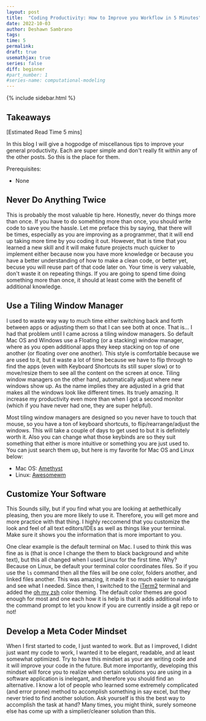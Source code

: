 ```yaml
---
layout: post
title:  "Coding Productivity: How to Improve you Workflow in 5 Minutes"
date: 2022-10-03
author: Deshawn Sambrano
tags: 
time: 5
permalink: 
draft: true
usemathjax: true
series: false
diff: beginner
#part_number: 1
#series-name: computational-modeling
---
```



{% include sidebar.html %}



## Takeaways

[Estimated Read Time 5 mins]

In this blog I will give a hogpodge of miscellanous tips to improve your general productivity. 
Each are super simple and don't really fit within any of the other posts. So this is the place for them.

Prerequisites:
- None

## Never Do Anything Twice

<!-- excerpt-start -->

This is probably the most valuable tip here. 
Honestly, never do things more than once. 
If you have to do somehting more than once, you should write code to save you the hassle. 
Let me preface this by saying, that there will be times, especially as you are improving as a programmer, that it will end up taking more time by you coding it out. 
However, that is time that you learned a new skill and it will make future projects much quicker to implement either because now you have more knowledge or because you have a better understanding of how to make a clean code, or better yet, becuse you will reuse part of that code later on. 
Your time is very valuable, don't waste it on repeating things. 
If you are going to spend time doing something more than once, it should at least come with the benefit of additional knowledge. 


## Use a Tiling Window Manager

I used to waste way way to much time either switching back and forth between apps or adjusting them so that I can see both at once. 
That is... I had that problem until I came across a tiling window managers. 
So default Mac OS and Windows use a Floating (or a stacking) window manager, where as you open additional apps they keep stacking on top of one another (or floating over one another). 
This style is comfortable because we are used to it, but it waste a lot of time because we have to flip through to find the apps (even with Keyboard Shortcuts its still super slow) or to move/resize them to see all the content on the screen at once. 
Tiling window managers on the other hand, automatically adjust where new windows show up. 
As the name implies they are adjusted in a grid that makes all the windows look like different times. Its truely amazing. 
It increase my productivity even more than when I got a second monitor (which if you have never had one, they are super helpful). 

Most tiling window managers are designed so you never have to touch that mouse, so you have a ton of keyboard shortcuts, to flip/rearrange/adjust the windows. 
This will take a couple of days to get used to but it is definitely worth it. 
Also you can change what those keybinds are so they suit something that either is more intuitive or something you are just used to. 
You can just search them up, but here is my favorite for Mac OS and Linux below:

- Mac OS: [Amethyst](https://github.com/ianyh/Amethyst)
- Linux: [Awesomewm](https://github.com/awesomeWM/awesome)

## Customize Your Software

This Sounds silly, but if you find what you are looking at aethethically pleasing, then you are more likely to use it. 
Therefore, you will get more and more practice with that thing. 
I highly reccomend that you customize the look and feel of all text editors/IDEs as well as things like your terminal. 
Make sure it shows you the information that is more important to you.

One clear example is the default terminal on Mac. 
I used to think this was fine as is (that is once I change the them to black background and white text), but this all changed when I used Linux for the first time. 
Why? Because on Linux, be default your terminal color coordinates files. 
So if you use the `ls` command then all the files will be one color, folders another, and linked files another. 
This was amazing, it made it so much easier to navigate and see what I needed. 
Since then, I switched to the [iTerm2](https://iterm2.com/) terminal and added the [oh my zsh](https://ohmyz.sh/) color theming. 
The default color themes are good enough for most and one each how it is help is that it adds additional info to the command prompt to let you know if you are currently inside a git repo or not!

## Develop a Meta Coder Mindset

When I first started to code, I just wanted to work. 
But as I improved, I didnt just want my code to work, I wanted it to be elegant, readable, and at least somewhat optimized. 
Try to have this mindset as your are writing code and it will improve your code in the future. 
But more importantly, developing this mindset will force you to realize when certain solutions you are using in a software application is inelegant, and therefore you should find an alternative. 
I know a lot of people who learned some extremely complicated (and error prone) method to accomplish something in say excel, but they never tried to find another solution. 
Ask yourself is this the best way to accomplish the task at hand? Many times, you might think, surely someone else has come up with a simplier/cleaner solution than this. 
